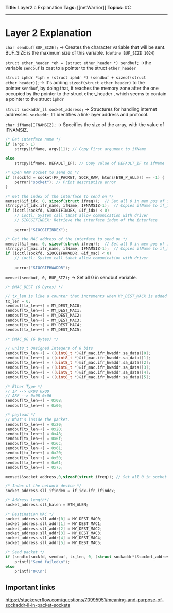 **Title:** Layer2.c Explanation
**Tags:** [[netWarrior]]
**Topics:** #C 

---
# Layer 2 Explanation
`char sendbuf[BUF_SIZE];` → Creates the character variable that will be sent. BUF_SIZE is the maximum size of this variable. (`define BUF_SIZE 1024`)

`struct ether_header *eh = (struct ether_header *) sendbuf;` →the variable ``sendbuf`` is cast to a pointer to the struct ``ether_header``

`struct iphdr *iph = (struct iphdr *) (sendbuf + sizeof(struct ether_header));`→ It's adding `sizeof(struct ether_header)` to the pointer `sendbuf`, by doing that, it reaches the memory zone after the one occupied by the pointer to the struct ether_header , which seems to contain a pointer to the struct `iphdr`

``struct sockaddr_ll socket_address;`` → Structures for handling internet addresses. `sockaddr_ll` identifies a link-layer address and protocol.

`char ifName[IFNAMSIZ];` → Specifies the size of the array, with the value of IFNAMSIZ.

```c
/* Get interface name */
if (argc > 1)
	strcpy(ifName, argv[1]); // Copy First argument to ifName
	
else
	strcpy(ifName, DEFAULT_IF); // Copy value of DEFAULT_IF to ifName
```

```c
/* Open RAW socket to send on */
if ((sockfd = socket(PF_PACKET, SOCK_RAW, htons(ETH_P_ALL))) == -1) {
	perror("socket"); // Print descriptive error
}
```

```c
/* Get the index of the interface to send on */
memset(&if_idx, 0, sizeof(struct ifreq));  // Set all 0 in mem pos of if_idx
strncpy(if_idx.ifr_name, ifName, IFNAMSIZ-1);  // Copies ifName to if_idx.ifr_name
if (ioctl(sockfd, SIOCGIFINDEX, &if_idx) < 0)
	// ioctl: System call tahat allow comunication with driver
	// SIOCGIFINDEX: Retrieve the interface index of the interface
	
	perror("SIOCGIFINDEX");

/* Get the MAC address of the interface to send on */
memset(&if_mac, 0, sizeof(struct ifreq));  // Set all 0 in mem pos of if_idx
strncpy(if_mac.ifr_name, ifName, IFNAMSIZ-1);  // Copies ifName to if_mac.ifr_name
if (ioctl(sockfd, SIOCGIFHWADDR, &if_mac) < 0)
	// ioctl: System call tahat allow comunication with driver
	
	perror("SIOCGIFHWADDR");
```

`memset(sendbuf, 0, BUF_SIZ);` → Set all 0 in sendbuf variable.

```c
/* @MAC_DEST (6 Bytes) */

// tx_len is like a counter that increments when MY_DEST_MACX is added to the sendbuf variable.
tx_len = 0;
sendbuf[tx_len++] = MY_DEST_MAC0;
sendbuf[tx_len++] = MY_DEST_MAC1;
sendbuf[tx_len++] = MY_DEST_MAC2;
sendbuf[tx_len++] = MY_DEST_MAC3;
sendbuf[tx_len++] = MY_DEST_MAC4;
sendbuf[tx_len++] = MY_DEST_MAC5;
```

```c
/* @MAC_OG (6 Bytes) */

// unit8_t Unsigned Integers of 8 bits
sendbuf[tx_len++] = ((uint8_t *)&if_mac.ifr_hwaddr.sa_data)[0];
sendbuf[tx_len++] = ((uint8_t *)&if_mac.ifr_hwaddr.sa_data)[1];
sendbuf[tx_len++] = ((uint8_t *)&if_mac.ifr_hwaddr.sa_data)[2];
sendbuf[tx_len++] = ((uint8_t *)&if_mac.ifr_hwaddr.sa_data)[3];
sendbuf[tx_len++] = ((uint8_t *)&if_mac.ifr_hwaddr.sa_data)[4];
sendbuf[tx_len++] = ((uint8_t *)&if_mac.ifr_hwaddr.sa_data)[5];
```

```c
/* Ether Type */
// IP --> 0x08 0x00
// ARP --> 0x08 0x06
sendbuf[tx_len++] = 0x08;
sendbuf[tx_len++] = 0x06;

/* payload */
// What's inside the packet.
sendbuf[tx_len++] = 0x20;
sendbuf[tx_len++] = 0x20;
sendbuf[tx_len++] = 0x48;
sendbuf[tx_len++] = 0x6f;
sendbuf[tx_len++] = 0x6c;
sendbuf[tx_len++] = 0x61;
sendbuf[tx_len++] = 0x20;
sendbuf[tx_len++] = 0x50;
sendbuf[tx_len++] = 0x61;
sendbuf[tx_len++] = 0x75;
```

```c
memset(&socket_address,0,sizeof(struct ifreq)); // Set all 0 in socket_address mem dir

/* Index of the network device */
socket_address.sll_ifindex = if_idx.ifr_ifindex;

/* Address length*/
socket_address.sll_halen = ETH_ALEN;

/* Destination MAC */
socket_address.sll_addr[0] = MY_DEST_MAC0;
socket_address.sll_addr[1] = MY_DEST_MAC1;
socket_address.sll_addr[2] = MY_DEST_MAC2;
socket_address.sll_addr[3] = MY_DEST_MAC3;
socket_address.sll_addr[4] = MY_DEST_MAC4;
socket_address.sll_addr[5] = MY_DEST_MAC5;
```

```c
/* Send packet */
if (sendto(sockfd, sendbuf, tx_len, 0, (struct sockaddr*)&socket_address, sizeof(struct sockaddr_ll)) < 0)
	printf("Send failed\n");
else
	printf("OK\n")
```


## Important links

https://stackoverflow.com/questions/70995951/meaning-and-purpose-of-sockaddr-ll-in-packet-sockets
